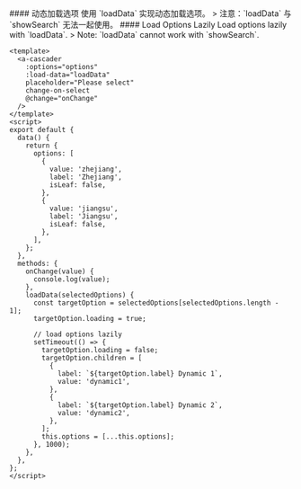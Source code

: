 <cn>
#### 动态加载选项
使用 `loadData` 实现动态加载选项。
> 注意：`loadData` 与 `showSearch` 无法一起使用。
</cn>

<us>
#### Load Options Lazily
Load options lazily with `loadData`.
> Note: `loadData` cannot work with `showSearch`.
</us>

```vue
<template>
  <a-cascader
    :options="options"
    :load-data="loadData"
    placeholder="Please select"
    change-on-select
    @change="onChange"
  />
</template>
<script>
export default {
  data() {
    return {
      options: [
        {
          value: 'zhejiang',
          label: 'Zhejiang',
          isLeaf: false,
        },
        {
          value: 'jiangsu',
          label: 'Jiangsu',
          isLeaf: false,
        },
      ],
    };
  },
  methods: {
    onChange(value) {
      console.log(value);
    },
    loadData(selectedOptions) {
      const targetOption = selectedOptions[selectedOptions.length - 1];
      targetOption.loading = true;

      // load options lazily
      setTimeout(() => {
        targetOption.loading = false;
        targetOption.children = [
          {
            label: `${targetOption.label} Dynamic 1`,
            value: 'dynamic1',
          },
          {
            label: `${targetOption.label} Dynamic 2`,
            value: 'dynamic2',
          },
        ];
        this.options = [...this.options];
      }, 1000);
    },
  },
};
</script>
```
